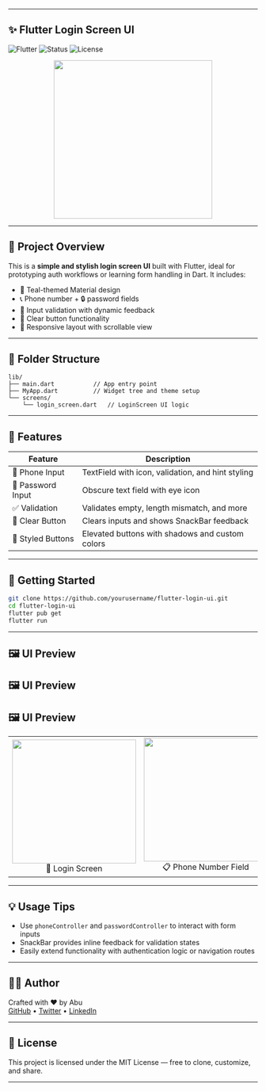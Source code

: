 
---

## ✨ Flutter Login Screen UI

![Flutter](https://img.shields.io/badge/Flutter-Dart-blue.svg)
![Status](https://img.shields.io/badge/Ready-to-Use-brightgreen.svg)
![License](https://img.shields.io/badge/License-MIT-lightgrey.svg)

<div align="center">
  <img src="https://media3.giphy.com/media/v1.Y2lkPTc5MGI3NjExeWF2dHl6dzMxeTJ5bjZ2ZWhhNDlwbDF4c25mcGFkcnQ0YzcyY29vZCZlcD12MV9pbnRlcm5hbF9naWZfYnlfaWQmY3Q9Zw/ENY5vJgJPEfG3Ym14H/giphy.gif" width="320"/>
</div>

---

## 📱 Project Overview

This is a **simple and stylish login screen UI** built with Flutter, ideal for prototyping auth workflows or learning form handling in Dart. It includes:

- 🌿 Teal-themed Material design
- 📞 Phone number + 🔒 password fields
- 🧠 Input validation with dynamic feedback
- 🧹 Clear button functionality
- 📱 Responsive layout with scrollable view

---

## 📂 Folder Structure

```
lib/
├── main.dart           // App entry point
├── MyApp.dart          // Widget tree and theme setup
└── screens/
    └── login_screen.dart   // LoginScreen UI logic
```

---

## 🧪 Features

| Feature             | Description                                          |
|--------------------|------------------------------------------------------|
| 📲 Phone Input      | TextField with icon, validation, and hint styling   |
| 🔐 Password Input   | Obscure text field with eye icon                    |
| ✅ Validation       | Validates empty, length mismatch, and more          |
| 🚫 Clear Button     | Clears inputs and shows SnackBar feedback           |
| 🎨 Styled Buttons   | Elevated buttons with shadows and custom colors     |

---

## 🚀 Getting Started

```bash
git clone https://github.com/yourusername/flutter-login-ui.git
cd flutter-login-ui
flutter pub get
flutter run
```

---

## 🖼️ UI Preview

## 🖼 UI Preview
## 🖼 UI Preview

<table>
  <tr>
    <td align="center">
      <img src="https://drive.google.com/uc?export=view&id=1STm7lCxQ0LKWDHMKMIxIsUmN4VF1AULa" width="250"/><br>
      🔘 Login Screen
    </td>
    <td align="center">
      <img src="https://drive.google.com/uc?export=view&id=19-B2Z9oI5wcYX-LyDtxAdf-mAxmSIVhu" width="250"/><br>
      📋 Phone Number Field
    </td>
    <td align="center">
      <img src="https://drive.google.com/uc?export=view&id=1yqJ4BH3pyDu2oF0tujO-lTowoTDBfRrG" width="250"/><br>
      🔘 Password Field
    </td>
  </tr>
</table>

---

## 💡 Usage Tips

- Use `phoneController` and `passwordController` to interact with form inputs
- SnackBar provides inline feedback for validation states
- Easily extend functionality with authentication logic or navigation routes

---

## 👨‍💻 Author

Crafted with ❤️ by Abu  
[GitHub](#) • [Twitter](#) • [LinkedIn](#)

---

## 📄 License

This project is licensed under the MIT License — free to clone, customize, and share.

---

